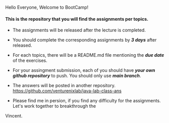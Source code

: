 Hello Everyone, Welcome to BootCamp!

#### This is the repository that you will find the assignments per topics.

- The assignments will be released after the lecture is completed.

- You should complete the corresponding assignments by ***3 days*** after released.

- For each topics, there will be a README.md file mentioning the ***due date***  of the exercises.

- For your assingment submission, each of you should have ***your own github repository*** to push.
You should only use ***main branch***.

- The answers will be posted in another repository.
https://github.com/venturenixlab/java-lab-class-ans

- Please find me in persion, if you find any difficulty for the assignments. Let's work together to breakthrough the 

Vincent.